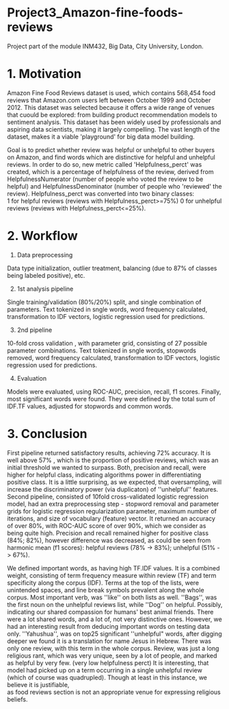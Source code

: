 # Project3_Amazon-fine-foods-reviews

Project part of the module INM432, Big Data, City University, London.

# 1. Motivation

Amazon Fine Food Reviews dataset is used, which contains 568,454 food reviews that 
Amazon.com users left between October 1999 and October 2012. This dataset was selected because it offers a wide range of 
venues that cuould be explored: from building product recommendation models to sentiment analysis. 
This dataset has been widely used by professionals and aspiring data scientists, making it largely compelling. 
The vast length of the dataset, makes it a viable 'playground' for big data model building.

Goal is to predict whether review was helpful or unhelpful to other buyers on Amazon, 
and find words which are distinctive for helpful and unhelpful reviews. In order to do so, new metric called 
'Helpfulness_perct' was created, which is a percentage of helpfulness of the review, 
derived from HelpfulnessNumerator (number of people who voted the review to be helpful) and 
HelpfulnessDenominator (number of people who 'reviewed' the review). Helpfulness_perct was converted into two binary classes:  
1 for  helpful reviews (reviews with Helpfulness_perct>=75%) 0 for unhelpful reviews (reviews with Helpfulness_perct<=25%).

# 2. Workflow

1. Data preprocessing

Data type initialization, outlier treatment, balancing (due to 87% of classes being labeled positive), etc.

2. 1st analysis pipeline

Single training/validation (80%/20%) split, and single combination of parameters. Text tokenized in sngle words, word frequency calculated,
transformation to IDF vectors, logistic regression used for predictions.

3. 2nd pipeline

10-fold cross validation , with parameter grid, consisting of 27 possible parameter combinations. Text tokenized in sngle words, stopwords
removed, word frequency calculated, transformation to IDF vectors, logistic regression used for predictions.

4. Evaluation

Models were evaluated, using ROC-AUC, precision, recall, f1 scores. Finally, most significant words were found.
They were defined by the total sum of IDF.TF values, adjusted for stopwords and common words.

# 3. Conclusion

First pipeline returned satisfactory results, achieving 72% accuracy. It is well above 57% , 
which is the proportion of positive reviews, which was an initial threshold we wanted to surpass. 
Both, precision and recall, were higher for helpful class, indicating algorithms power in differentiating positive class. 
It is a little surprising, as we expected, that oversampling, will increase the discriminatory power (via duplicaton) of ''unhelpful''
features. Second pipeline, consisted of 10fold cross-validated logistic regression model, had an extra 
preprocessing step - stopword removal and parameter grids for logistic regression regularization parameter, 
maximum number of iterations, and size of vocabulary (feature) vector. 
It returned an accuracy of over 80%, with ROC-AUC score of over 90%, which we consider as being quite high. 
Precision and recall remained higher for positive class (84%; 82%), however difference was decreased, 
as could be seen from harmonic mean (f1 scores): helpful reviews (78% -> 83%); unhelpful (51% -> 67%).

We defined important words, as having high TF.IDF values. It is a combined weight, consisting of term frequency measure within review (TF) and term specificity along the corpus (IDF). 
Terms at the top of the lists, were unintended spaces, and line break symbols prevalent along the whole corpus. 
Most important verb, was ''like'' on both lists as well. ''Bags'', was the first noun on the unhelpful reviews list, 
while ''Dog'' on helpful. Possibly, indicating our shared compassion for humans' best animal friends. 
There were a lot shared words, and a lot of, not very distinctive ones. However, we had an interesting result from deducing 
important words on testing data only. ''Yahushua'', was on top25 significant ''unhelpful" words, 
after digging deeper we found it is a translation for name Jesus in Hebrew. 
There was only one review, with this term in the whole corpus. 
Review, was just a long religious rant, which was very unique, seen by a lot of people, and marked as helpful by very few. 
(very low helpfulness perct) It is interesting, that model had picked up on a term occurring in a single unhelpful review
(which of course was quadrupled). Though at least in this instance, we believe it is justifiable,  
as food reviews section is not an appropriate venue for expressing religious beliefs.

